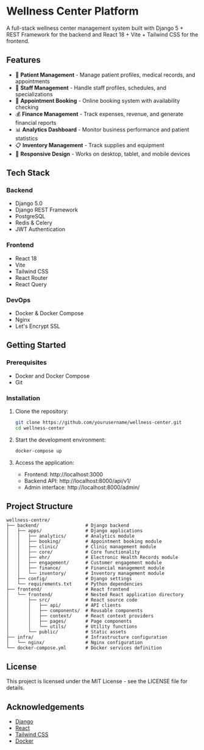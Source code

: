 # Wellness Center Platform

A full-stack wellness center management system built with Django 5 + REST Framework for the backend and React 18 + Vite + Tailwind CSS for the frontend.

## Features

- 🧠 **Patient Management** - Manage patient profiles, medical records, and appointments
- 💼 **Staff Management** - Handle staff profiles, schedules, and specializations
- 📅 **Appointment Booking** - Online booking system with availability checking
- 💰 **Finance Management** - Track expenses, revenue, and generate financial reports
- 📊 **Analytics Dashboard** - Monitor business performance and patient statistics
- 📋 **Inventory Management** - Track supplies and equipment
- 📱 **Responsive Design** - Works on desktop, tablet, and mobile devices

## Tech Stack

### Backend
- Django 5.0
- Django REST Framework
- PostgreSQL
- Redis & Celery
- JWT Authentication

### Frontend
- React 18
- Vite
- Tailwind CSS
- React Router
- React Query

### DevOps
- Docker & Docker Compose
- Nginx
- Let's Encrypt SSL

## Getting Started

### Prerequisites

- Docker and Docker Compose
- Git

### Installation

1. Clone the repository:
   ```bash
   git clone https://github.com/yourusername/wellness-center.git
   cd wellness-center
   ```

2. Start the development environment:
   ```bash
   docker-compose up
   ```

3. Access the application:
   - Frontend: http://localhost:3000
   - Backend API: http://localhost:8000/api/v1/
   - Admin interface: http://localhost:8000/admin/

## Project Structure

```
wellness-centre/
├── backend/                 # Django backend
│   ├── apps/                # Django applications
│   │   ├── analytics/       # Analytics module
│   │   ├── booking/         # Appointment booking module
│   │   ├── clinic/          # Clinic management module
│   │   ├── core/            # Core functionality
│   │   ├── ehr/             # Electronic Health Records module
│   │   ├── engagement/      # Customer engagement module
│   │   ├── finance/         # Financial management module
│   │   └── inventory/       # Inventory management module
│   ├── config/              # Django settings
│   └── requirements.txt     # Python dependencies
├── frontend/                # React frontend
│   └── frontend/            # Nested React application directory
│       ├── src/             # React source code
│       │   ├── api/         # API clients
│       │   ├── components/  # Reusable components
│       │   ├── context/     # React context providers
│       │   ├── pages/       # Page components
│       │   └── utils/       # Utility functions
│       └── public/          # Static assets
├── infra/                   # Infrastructure configuration
│   └── nginx/               # Nginx configuration
└── docker-compose.yml       # Docker services definition
```

## License

This project is licensed under the MIT License - see the LICENSE file for details.

## Acknowledgements

- [Django](https://www.djangoproject.com/)
- [React](https://reactjs.org/)
- [Tailwind CSS](https://tailwindcss.com/)
- [Docker](https://www.docker.com/)
